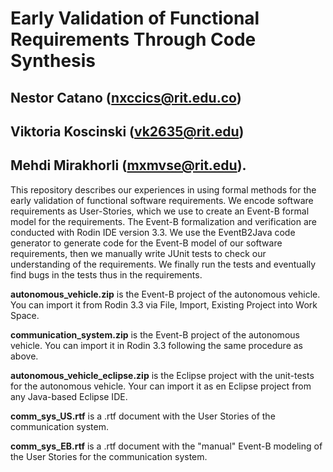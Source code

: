 # Early Validation of Functional Requirements Through Code Synthesis
## Nestor Catano (nxccics@rit.edu.co)
## Viktoria Koscinski (vk2635@rit.edu)
## Mehdi Mirakhorli (mxmvse@rit.edu).

This repository describes our experiences in using formal methods for the early validation of functional software requirements. We encode software requirements as User-Stories, which we use to create an Event-B formal model for the requirements. The Event-B formalization and verification are conducted with Rodin IDE version 3.3. We use the EventB2Java code generator to generate code for the Event-B model of our software requirements, then we manually write JUnit tests to check our understanding of the requirements. We finally run the tests and eventually find bugs in the tests thus in the requirements.  

**autonomous_vehicle.zip** is the Event-B project of the autonomous vehicle. You can import it from Rodin 3.3 via File, Import, Existing Project into Work Space.

**communication_system.zip** is the Event-B project of the autonomous vehicle. You can import it in Rodin 3.3 following the same procedure as above.

**autonomous_vehicle_eclipse.zip** is the Eclipse project with the unit-tests for the autonomous vehicle. Your can import it as en Eclipse project from any Java-based Eclipse IDE.

**comm_sys_US.rtf** is a .rtf document with the User Stories of the communication system.

**comm_sys_EB.rtf** is a .rtf document with the "manual" Event-B modeling of the User Stories for the communication system.
